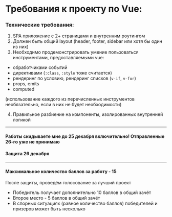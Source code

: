 # Требования к проекту по Vue:

### Технические требования:
1. SPA приложение с 2+ страницами и внутренним роутингом
2. Должен быть общий layout (header, footer, sidebar или хотя бы один из них)
3. Необходимо продемонстрировать умение пользоваться инструментами, предоставляемыми vue:
- обработчиками событий
- директивами (`:class`, `:style` тоже считается)
- рендеринг по условию, рендеринг списков (`v-if`, `v-for`)
- props, emits
- computed

(использование каждого из перечисленных инструментов необязательно, если в них не будет необходимости)

4. Правильное разбиение на компоненты, изолированных внутренней логикой

<hr />

#### Работы скидываете мне до 25 декабря включительно! Отправленные 26-го уже не принимаю
#### Защита 26 декабря

<hr />

#### Максимальное количество баллов за работу - 15

После защиты, проведём голосование за лучший проект
- Победитель получает дополнительно 10 баллов в общий зачёт
- Второе место - 5 баллов в общий зачёт
- В спорных ситуациях (равное количество баллов) победителей и призеров может быть несколько
